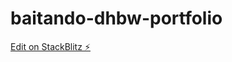 # baitando-dhbw-portfolio

[Edit on StackBlitz ⚡️](https://stackblitz.com/edit/baitando-dhbw-distributed-taxze2)